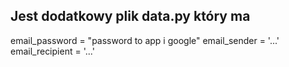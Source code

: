 ## Jest dodatkowy plik data.py który ma 
email_password = "password to app i google"
email_sender = '...'
email_recipient = '...'
